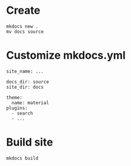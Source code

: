 # Create

```
mkdocs new .
mv docs source
```

# Customize mkdocs.yml

```
site_name: ...

docs_dir: source
site_dir: docs

theme:
  name: material
plugins:
  - search
  - ...
```

# Build site

```
mkdocs build
```

